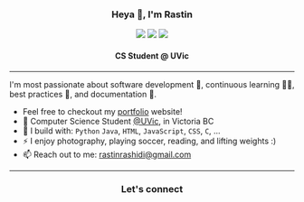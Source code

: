 <p align="center">
  <h3 align="center">Heya 👋, I'm Rastin</h3>
</p>
<div align="center">
  <img src="https://img.shields.io/badge/github-%2312100E.svg?&style=for-the-badge&logo=github&logoColor=white&color=black" />
  <img src="https://img.shields.io/badge/gitlab-%2312100E.svg?&style=for-the-badge&logo=gitlab&logoColor=white&color=9b51e0" />
  <img src="https://img.shields.io/badge/linkedin-%230077B5.svg?&style=for-the-badge&logo=linkedin&logoColor=white" />
</div>
<p align="center">
  <h4 align="center">CS Student @ UVic</h4>
</p>

<hr/>

I'm most passionate about software development 📲, continuous learning 👷‍♀️, best practices 🧰, and documentation 📖.

- Feel free to checkout my [portfolio](https://rastin.dev/) website!
- 🏢 Computer Science Student [@UVic](https://www.uvic.ca), in Victoria BC
- 🧰 I build with: `Python` `Java`, `HTML`, `JavaScript`, `CSS`,  `C`, ...
- ⚡ I enjoy photography, playing soccer, reading, and lifting weights :)
- 📫 Reach out to me: rastinrashidi@gmail.com

<hr/>

<div align="center"> 
<h3 align="center">Let's connect</h3>

<!-- [!["Follow me on Twitter"](https://img.shields.io/twitter/follow/hashirshoaeb?label=Follow%20me)](https://twitter.com/hashirshoaeb) -->
<!-- [!["LinkedIn"](https://img.shields.io/badge/LinkedIn-blue?style=flat&logo=linkedin&labelColor=blue)](https://www.linkedin.com/in/hashirshoaeb) -->

</div>
<!-- [<img src="https://img.shields.io/badge/github-%2312100E.svg?&style=for-the-badge&logo=github&logoColor=white&color=black" />](https://github.com/raastinn)
[<img src="https://img.shields.io/badge/gitlab-%2312100E.svg?&style=for-the-badge&logo=gitlab&logoColor=white&color=9b51e0" />](https://github.com/raastinn)
[<img src="https://img.shields.io/badge/linkedin-%230077B5.svg?&style=for-the-badge&logo=linkedin&logoColor=white" />](https://www.linkedin.com/in/rastin-rashidi/)

<!-- - [![R](https://rastin.dev/favicons/favicon-16x16.png)](https://rastin.dev/)  -->
<!-- - Feel free to checkout my [portfolio](https://rastin.dev/) website!
- 🏢 Computer Science Student [@UVic](https://www.uvic.ca), in Victoria BC
- 🧰 I build with: `Python` `Java`, `HTML`, `JavaScript`, `CSS`,  `C`, ...
- ⚡ I enjoy photography, playing soccer, reading, and lifting weights :)
- 📫 Reach out to me: rastinrashidi@gmail.com -->
